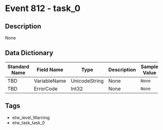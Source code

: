 # Event 812 - task_0

## Description
None

## Data Dictionary
|Standard Name|Field Name|Type|Description|Sample Value|
|---|---|---|---|---|
|TBD|VariableName|UnicodeString|None|`None`|
|TBD|ErrorCode|Int32|None|`None`|

## Tags
* etw_level_Warning
* etw_task_task_0